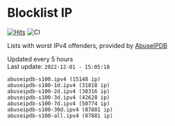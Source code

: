 # Blocklist IP

[![Hits](https://hits.seeyoufarm.com/api/count/incr/badge.svg?url=https%3A%2F%2Fgithub.com%2Fborestad%2Fblocklist-ip%2F&count_bg=%2379C83D&title_bg=%23555555&icon=&icon_color=%23E7E7E7&title=hits&edge_flat=false)](https://hits.seeyoufarm.com)  ![CI](https://img.shields.io/github/workflow/status/borestad/blocklist-ip/CI?style=flat-square)

Lists with worst IPv4 offenders, provided by [AbuseIPDB](https://www.abuseipdb.com/)

<!-- FOOTER-PLACEHOLDER -->
Updated every 5 hours<br>
Last update: `2022-12-01 - 15:05:18`
```
abuseipdb-s100.ipv4 (15148 ip)
abuseipdb-s100-1d.ipv4 (31818 ip)
abuseipdb-s100-2d.ipv4 (38316 ip)
abuseipdb-s100-3d.ipv4 (42628 ip)
abuseipdb-s100-7d.ipv4 (50774 ip)
abuseipdb-s100-30d.ipv4 (87881 ip)
abuseipdb-s100-all.ipv4 (87881 ip)
```
